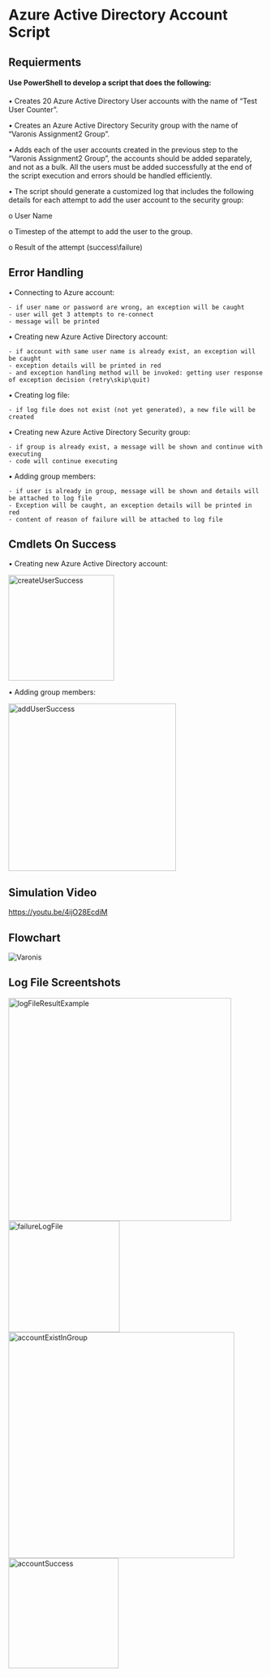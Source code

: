 # Azure Active Directory Account Script

## Requierments
#### Use PowerShell to develop a script that does the following:

•	Creates 20 Azure Active Directory User accounts with the name of “Test User Counter”.
  
•	Creates an Azure Active Directory Security group with the name of “Varonis Assignment2 Group”.

•	Adds each of the user accounts created in the previous step to the “Varonis Assignment2 Group”, the accounts should be added 	    separately, and not as a bulk.
All the users must be added successfully at the end of the script execution and errors should be handled efficiently.
  
•	The script should generate a customized log that includes the following details for each attempt to add the user account to the security group:

  o	User Name

  o	Timestep of the attempt to add the user to the group.

  o	Result of the attempt (success\failure)
  
## Error Handling
• Connecting to Azure account: 

    - if user name or password are wrong, an exception will be caught
    - user will get 3 attempts to re-connect
    - message will be printed
• Creating new Azure Active Directory account:

    - if account with same user name is already exist, an exception will be caught
    - exception details will be printed in red
    - and exception handling method will be invoked: getting user response of exception decision (retry\skip\quit)
    
• Creating log file:

    - if log file does not exist (not yet generated), a new file will be created
• Creating new Azure Active Directory Security group:

    - if group is already exist, a message will be shown and continue with executing
    - code will continue executing
• Adding group members:

    - if user is already in group, message will be shown and details will be attached to log file
    - Exception will be caught, an exception details will be printed in red
    - content of reason of failure will be attached to log file
    
## Cmdlets On Success

• Creating new Azure Active Directory account:

<img width="208" alt="createUserSuccess" src="https://user-images.githubusercontent.com/30575967/60608564-667d0480-9dc8-11e9-980f-819c5fb2b893.png">

• Adding group members:

<img width="330" alt="addUserSuccess" src="https://user-images.githubusercontent.com/30575967/60608697-bf4c9d00-9dc8-11e9-9885-063999f8fda2.png">
    
## Simulation Video
https://youtu.be/4ijO28EcdiM

## Flowchart
![Varonis](https://user-images.githubusercontent.com/30575967/60645707-15a9f200-9e42-11e9-8cdc-920b41750547.png)

## Log File Screentshots
<img width="439" alt="logFileResultExample" src="https://user-images.githubusercontent.com/30575967/60547015-5234fb00-9d27-11e9-97e5-d37ba9df24cf.png">

<img width="219" alt="failureLogFile" src="https://user-images.githubusercontent.com/30575967/60645464-653bee00-9e41-11e9-8f12-65077e86ace5.png">

<img width="445" alt="accountExistInGroup" src="https://user-images.githubusercontent.com/30575967/60645351-2017bc00-9e41-11e9-8001-305facb874a7.png">

<img width="217" alt="accountSuccess" src="https://user-images.githubusercontent.com/30575967/60645354-20b05280-9e41-11e9-9b4d-926ddb18e96d.png">

